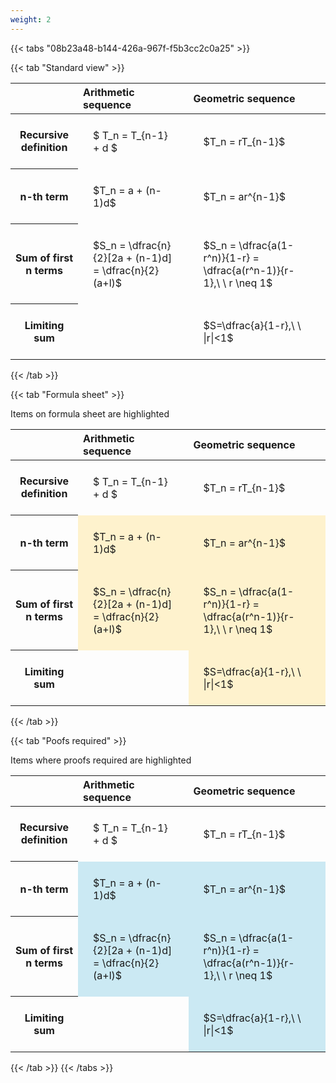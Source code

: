 ```yaml
---
weight: 2
---
```


{{< tabs "08b23a48-b144-426a-967f-f5b3cc2c0a25" >}}

{{< tab "Standard view" >}}

<style type="text/css">
#T_c395b th.col_heading {
  text-align: left;
  font-size: 1em;
}
#T_c395b td {
  text-align: left;
  font-size: 1em;
  padding: 1.5em;
}
</style>
<table id="T_c395b">
  <thead>
    <tr>
      <th class="blank level0" >&nbsp;</th>
      <th id="T_c395b_level0_col0" class="col_heading level0 col0" >Arithmetic sequence</th>
      <th id="T_c395b_level0_col1" class="col_heading level0 col1" >Geometric sequence</th>
    </tr>
  </thead>
  <tbody>
    <tr>
      <th id="T_c395b_level0_row0" class="row_heading level0 row0" >Recursive definition</th>
      <td id="T_c395b_row0_col0" class="data row0 col0" >$ T_n = T_{n-1} + d $</td>
      <td id="T_c395b_row0_col1" class="data row0 col1" >$T_n = rT_{n-1}$</td>
    </tr>
    <tr>
      <th id="T_c395b_level0_row1" class="row_heading level0 row1" >n-th term</th>
      <td id="T_c395b_row1_col0" class="data row1 col0" >$T_n = a + (n-1)d$</td>
      <td id="T_c395b_row1_col1" class="data row1 col1" >$T_n = ar^{n-1}$</td>
    </tr>
    <tr>
      <th id="T_c395b_level0_row2" class="row_heading level0 row2" >Sum of first n terms</th>
      <td id="T_c395b_row2_col0" class="data row2 col0" >$S_n = \dfrac{n}{2}[2a + (n-1)d] = \dfrac{n}{2}(a+l)$</td>
      <td id="T_c395b_row2_col1" class="data row2 col1" >$S_n = \dfrac{a(1-r^n)}{1-r} = \dfrac{a(r^n-1)}{r-1},\ \  r \neq 1$</td>
    </tr>
    <tr>
      <th id="T_c395b_level0_row3" class="row_heading level0 row3" >Limiting sum</th>
      <td id="T_c395b_row3_col0" class="data row3 col0" ></td>
      <td id="T_c395b_row3_col1" class="data row3 col1" >$S=\dfrac{a}{1-r},\ \ |r|<1$</td>
    </tr>
  </tbody>
</table>
{{< /tab >}}

{{< tab "Formula sheet" >}}

Items on formula sheet are highlighted 
<br>
<style type="text/css">
#T_e8b97 th.col_heading {
  text-align: left;
  font-size: 1em;
}
#T_e8b97 td {
  text-align: left;
  font-size: 1em;
  padding: 1.5em;
}
#T_e8b97_row0_col0, #T_e8b97_row0_col1, #T_e8b97_row3_col0 {
  background-color: rgba(0,0,0,0);
}
#T_e8b97_row1_col0, #T_e8b97_row1_col1, #T_e8b97_row2_col0, #T_e8b97_row2_col1, #T_e8b97_row3_col1 {
  background-color: rgba(255,194,10, 0.2);
}
</style>
<table id="T_e8b97">
  <thead>
    <tr>
      <th class="blank level0" >&nbsp;</th>
      <th id="T_e8b97_level0_col0" class="col_heading level0 col0" >Arithmetic sequence</th>
      <th id="T_e8b97_level0_col1" class="col_heading level0 col1" >Geometric sequence</th>
    </tr>
  </thead>
  <tbody>
    <tr>
      <th id="T_e8b97_level0_row0" class="row_heading level0 row0" >Recursive definition</th>
      <td id="T_e8b97_row0_col0" class="data row0 col0" >$ T_n = T_{n-1} + d $</td>
      <td id="T_e8b97_row0_col1" class="data row0 col1" >$T_n = rT_{n-1}$</td>
    </tr>
    <tr>
      <th id="T_e8b97_level0_row1" class="row_heading level0 row1" >n-th term</th>
      <td id="T_e8b97_row1_col0" class="data row1 col0" >$T_n = a + (n-1)d$</td>
      <td id="T_e8b97_row1_col1" class="data row1 col1" >$T_n = ar^{n-1}$</td>
    </tr>
    <tr>
      <th id="T_e8b97_level0_row2" class="row_heading level0 row2" >Sum of first n terms</th>
      <td id="T_e8b97_row2_col0" class="data row2 col0" >$S_n = \dfrac{n}{2}[2a + (n-1)d] = \dfrac{n}{2}(a+l)$</td>
      <td id="T_e8b97_row2_col1" class="data row2 col1" >$S_n = \dfrac{a(1-r^n)}{1-r} = \dfrac{a(r^n-1)}{r-1},\ \  r \neq 1$</td>
    </tr>
    <tr>
      <th id="T_e8b97_level0_row3" class="row_heading level0 row3" >Limiting sum</th>
      <td id="T_e8b97_row3_col0" class="data row3 col0" ></td>
      <td id="T_e8b97_row3_col1" class="data row3 col1" >$S=\dfrac{a}{1-r},\ \ |r|<1$</td>
    </tr>
  </tbody>
</table>
{{< /tab >}}

{{< tab "Poofs required" >}}

Items where proofs required are highlighted 
<br>
<style type="text/css">
#T_60b35 th.col_heading {
  text-align: left;
  font-size: 1em;
}
#T_60b35 td {
  text-align: left;
  font-size: 1em;
  padding: 1.5em;
}
#T_60b35_row0_col0, #T_60b35_row0_col1, #T_60b35_row3_col0 {
  background-color: rgba(0,0,0,0);
}
#T_60b35_row1_col0, #T_60b35_row1_col1, #T_60b35_row2_col0, #T_60b35_row2_col1, #T_60b35_row3_col1 {
  background-color: rgba(0,150,200, 0.2);
}
</style>
<table id="T_60b35">
  <thead>
    <tr>
      <th class="blank level0" >&nbsp;</th>
      <th id="T_60b35_level0_col0" class="col_heading level0 col0" >Arithmetic sequence</th>
      <th id="T_60b35_level0_col1" class="col_heading level0 col1" >Geometric sequence</th>
    </tr>
  </thead>
  <tbody>
    <tr>
      <th id="T_60b35_level0_row0" class="row_heading level0 row0" >Recursive definition</th>
      <td id="T_60b35_row0_col0" class="data row0 col0" >$ T_n = T_{n-1} + d $</td>
      <td id="T_60b35_row0_col1" class="data row0 col1" >$T_n = rT_{n-1}$</td>
    </tr>
    <tr>
      <th id="T_60b35_level0_row1" class="row_heading level0 row1" >n-th term</th>
      <td id="T_60b35_row1_col0" class="data row1 col0" >$T_n = a + (n-1)d$</td>
      <td id="T_60b35_row1_col1" class="data row1 col1" >$T_n = ar^{n-1}$</td>
    </tr>
    <tr>
      <th id="T_60b35_level0_row2" class="row_heading level0 row2" >Sum of first n terms</th>
      <td id="T_60b35_row2_col0" class="data row2 col0" >$S_n = \dfrac{n}{2}[2a + (n-1)d] = \dfrac{n}{2}(a+l)$</td>
      <td id="T_60b35_row2_col1" class="data row2 col1" >$S_n = \dfrac{a(1-r^n)}{1-r} = \dfrac{a(r^n-1)}{r-1},\ \  r \neq 1$</td>
    </tr>
    <tr>
      <th id="T_60b35_level0_row3" class="row_heading level0 row3" >Limiting sum</th>
      <td id="T_60b35_row3_col0" class="data row3 col0" ></td>
      <td id="T_60b35_row3_col1" class="data row3 col1" >$S=\dfrac{a}{1-r},\ \ |r|<1$</td>
    </tr>
  </tbody>
</table>
{{< /tab >}}
{{< /tabs >}}